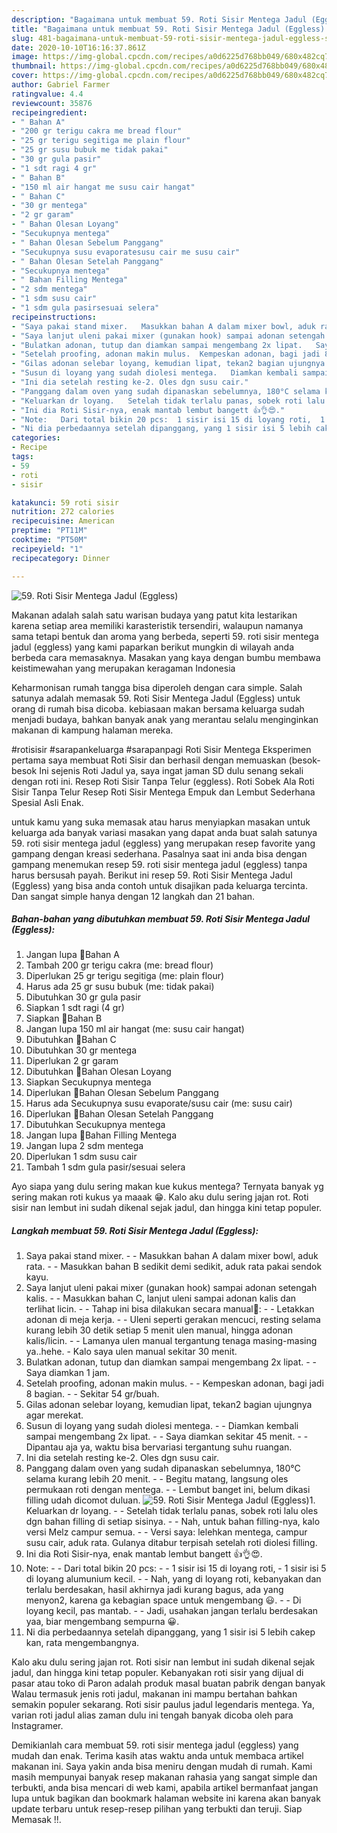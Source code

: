 ```yaml
---
description: "Bagaimana untuk membuat 59. Roti Sisir Mentega Jadul (Eggless) Sempurna"
title: "Bagaimana untuk membuat 59. Roti Sisir Mentega Jadul (Eggless) Sempurna"
slug: 481-bagaimana-untuk-membuat-59-roti-sisir-mentega-jadul-eggless-sempurna
date: 2020-10-10T16:16:37.861Z
image: https://img-global.cpcdn.com/recipes/a0d6225d768bb049/680x482cq70/59-roti-sisir-mentega-jadul-eggless-foto-resep-utama.jpg
thumbnail: https://img-global.cpcdn.com/recipes/a0d6225d768bb049/680x482cq70/59-roti-sisir-mentega-jadul-eggless-foto-resep-utama.jpg
cover: https://img-global.cpcdn.com/recipes/a0d6225d768bb049/680x482cq70/59-roti-sisir-mentega-jadul-eggless-foto-resep-utama.jpg
author: Gabriel Farmer
ratingvalue: 4.4
reviewcount: 35876
recipeingredient:
- " Bahan A"
- "200 gr terigu cakra me bread flour"
- "25 gr terigu segitiga me plain flour"
- "25 gr susu bubuk me tidak pakai"
- "30 gr gula pasir"
- "1 sdt ragi 4 gr"
- " Bahan B"
- "150 ml air hangat me susu cair hangat"
- " Bahan C"
- "30 gr mentega"
- "2 gr garam"
- " Bahan Olesan Loyang"
- "Secukupnya mentega"
- " Bahan Olesan Sebelum Panggang"
- "Secukupnya susu evaporatesusu cair me susu cair"
- " Bahan Olesan Setelah Panggang"
- "Secukupnya mentega"
- " Bahan Filling Mentega"
- "2 sdm mentega"
- "1 sdm susu cair"
- "1 sdm gula pasirsesuai selera"
recipeinstructions:
- "Saya pakai stand mixer.   Masukkan bahan A dalam mixer bowl, aduk rata.   Masukkan bahan B sedikit demi sedikit, aduk rata pakai sendok kayu."
- "Saya lanjut uleni pakai mixer (gunakan hook) sampai adonan setengah kalis.  Masukkan bahan C, lanjut uleni sampai adonan kalis dan terlihat licin.   Tahap ini bisa dilakukan secara manual💪:  Letakkan adonan di meja kerja.  Uleni seperti gerakan mencuci, resting selama kurang lebih 30 detik setiap 5 menit ulen manual, hingga adonan kalis/licin.   Lamanya ulen manual tergantung tenaga masing-masing ya..hehe.  Kalo saya ulen manual sekitar 30 menit."
- "Bulatkan adonan, tutup dan diamkan sampai mengembang 2x lipat.   Saya diamkan 1 jam."
- "Setelah proofing, adonan makin mulus.  Kempeskan adonan, bagi jadi 8 bagian.  Sekitar 54 gr/buah."
- "Gilas adonan selebar loyang, kemudian lipat, tekan2 bagian ujungnya agar merekat."
- "Susun di loyang yang sudah diolesi mentega.   Diamkan kembali sampai mengembang 2x lipat.  Saya diamkan sekitar 45 menit.   Dipantau aja ya, waktu bisa bervariasi tergantung suhu ruangan."
- "Ini dia setelah resting ke-2. Oles dgn susu cair."
- "Panggang dalam oven yang sudah dipanaskan sebelumnya, 180°C selama kurang lebih 20 menit.   Begitu matang, langsung oles permukaan roti dengan mentega.   Lembut banget ini, belum dikasi filling udah dicomot duluan."
- "Keluarkan dr loyang.   Setelah tidak terlalu panas, sobek roti lalu oles dgn bahan filling di setiap sisinya.   Nah, untuk bahan filling-nya, kalo versi Melz campur semua.  Versi saya: lelehkan mentega, campur susu cair, aduk rata. Gulanya ditabur terpisah setelah roti diolesi filling."
- "Ini dia Roti Sisir-nya, enak mantab lembut bangett 👍👌😍."
- "Note:   Dari total bikin 20 pcs:  1 sisir isi 15 di loyang roti,  1 sisir isi 5 di loyang alumunium kecil.   Nah, yang di loyang roti, kebanyakan dan terlalu berdesakan, hasil akhirnya jadi kurang bagus, ada yang menyon2, karena ga kebagian space untuk mengembang 😃.   Di loyang kecil, pas mantab.   Jadi, usahakan jangan terlalu berdesakan yaa, biar mengembang sempurna 😀."
- "Ni dia perbedaannya setelah dipanggang, yang 1 sisir isi 5 lebih cakep kan, rata mengembangnya."
categories:
- Recipe
tags:
- 59
- roti
- sisir

katakunci: 59 roti sisir 
nutrition: 272 calories
recipecuisine: American
preptime: "PT11M"
cooktime: "PT50M"
recipeyield: "1"
recipecategory: Dinner

---
```



![59. Roti Sisir Mentega Jadul (Eggless)](https://img-global.cpcdn.com/recipes/a0d6225d768bb049/680x482cq70/59-roti-sisir-mentega-jadul-eggless-foto-resep-utama.jpg)

Makanan adalah salah satu warisan budaya yang patut kita lestarikan karena setiap area memiliki karasteristik tersendiri, walaupun namanya sama tetapi bentuk dan aroma yang berbeda, seperti 59. roti sisir mentega jadul (eggless) yang kami paparkan berikut mungkin di wilayah anda berbeda cara memasaknya. Masakan yang kaya dengan bumbu membawa keistimewahan yang merupakan keragaman Indonesia

Keharmonisan rumah tangga bisa diperoleh dengan cara simple. Salah satunya adalah memasak 59. Roti Sisir Mentega Jadul (Eggless) untuk orang di rumah bisa dicoba. kebiasaan makan bersama keluarga sudah menjadi budaya, bahkan banyak anak yang merantau selalu menginginkan makanan di kampung halaman mereka.

#rotisisir #sarapankeluarga #sarapanpagi Roti Sisir Mentega Eksperimen pertama saya membuat Roti Sisir dan berhasil dengan memuaskan (besok-besok Ini sejenis Roti Jadul ya, saya ingat jaman SD dulu senang sekali dengan roti ini. Resep Roti Sisir Tanpa Telur (eggless). Roti Sobek Ala Roti Sisir Tanpa Telur Resep Roti Sisir Mentega Empuk dan Lembut Sederhana Spesial Asli Enak.

untuk kamu yang suka memasak atau harus menyiapkan masakan untuk keluarga ada banyak variasi masakan yang dapat anda buat salah satunya 59. roti sisir mentega jadul (eggless) yang merupakan resep favorite yang gampang dengan kreasi sederhana. Pasalnya saat ini anda bisa dengan gampang menemukan resep 59. roti sisir mentega jadul (eggless) tanpa harus bersusah payah.
Berikut ini resep 59. Roti Sisir Mentega Jadul (Eggless) yang bisa anda contoh untuk disajikan pada keluarga tercinta. Dan sangat simple hanya dengan 12 langkah dan 21 bahan.


<!--inarticleads1-->

##### Bahan-bahan yang dibutuhkan membuat 59. Roti Sisir Mentega Jadul (Eggless):

1. Jangan lupa  🌾Bahan A
1. Tambah 200 gr terigu cakra (me: bread flour)
1. Diperlukan 25 gr terigu segitiga (me: plain flour)
1. Harus ada 25 gr susu bubuk (me: tidak pakai)
1. Dibutuhkan 30 gr gula pasir
1. Siapkan 1 sdt ragi (4 gr)
1. Siapkan  🌾Bahan B
1. Jangan lupa 150 ml air hangat (me: susu cair hangat)
1. Dibutuhkan  🌾Bahan C
1. Dibutuhkan 30 gr mentega
1. Diperlukan 2 gr garam
1. Dibutuhkan  🌾Bahan Olesan Loyang
1. Siapkan Secukupnya mentega
1. Diperlukan  🌾Bahan Olesan Sebelum Panggang
1. Harus ada Secukupnya susu evaporate/susu cair (me: susu cair)
1. Diperlukan  🌾Bahan Olesan Setelah Panggang
1. Dibutuhkan Secukupnya mentega
1. Jangan lupa  🌾Bahan Filling Mentega
1. Jangan lupa 2 sdm mentega
1. Diperlukan 1 sdm susu cair
1. Tambah 1 sdm gula pasir/sesuai selera


Ayo siapa yang dulu sering makan kue kukus mentega? Ternyata banyak yg sering makan roti kukus ya maaak 😁. Kalo aku dulu sering jajan rot. Roti sisir nan lembut ini sudah dikenal sejak jadul, dan hingga kini tetap populer. 

<!--inarticleads2-->

##### Langkah membuat  59. Roti Sisir Mentega Jadul (Eggless):

1. Saya pakai stand mixer.  -  - Masukkan bahan A dalam mixer bowl, aduk rata.  -  - Masukkan bahan B sedikit demi sedikit, aduk rata pakai sendok kayu.
1. Saya lanjut uleni pakai mixer (gunakan hook) sampai adonan setengah kalis. -  - Masukkan bahan C, lanjut uleni sampai adonan kalis dan terlihat licin.  -  - Tahap ini bisa dilakukan secara manual💪: -  - Letakkan adonan di meja kerja. -  - Uleni seperti gerakan mencuci, resting selama kurang lebih 30 detik setiap 5 menit ulen manual, hingga adonan kalis/licin.  -  - Lamanya ulen manual tergantung tenaga masing-masing ya..hehe.  - Kalo saya ulen manual sekitar 30 menit.
1. Bulatkan adonan, tutup dan diamkan sampai mengembang 2x lipat.  -  - Saya diamkan 1 jam.
1. Setelah proofing, adonan makin mulus. -  - Kempeskan adonan, bagi jadi 8 bagian. -  - Sekitar 54 gr/buah.
1. Gilas adonan selebar loyang, kemudian lipat, tekan2 bagian ujungnya agar merekat.
1. Susun di loyang yang sudah diolesi mentega.  -  - Diamkan kembali sampai mengembang 2x lipat. -  - Saya diamkan sekitar 45 menit.  -  - Dipantau aja ya, waktu bisa bervariasi tergantung suhu ruangan.
1. Ini dia setelah resting ke-2. Oles dgn susu cair.
1. Panggang dalam oven yang sudah dipanaskan sebelumnya, 180°C selama kurang lebih 20 menit.  -  - Begitu matang, langsung oles permukaan roti dengan mentega.  -  - Lembut banget ini, belum dikasi filling udah dicomot duluan.
<img src="//assets-global.cpcdn.com/assets/icons/button_play-2c75c40dde080a61004c1f40b05d8f140eaff45d7e9e6481dc71c63d2e7c4909.png" alt="59. Roti Sisir Mentega Jadul (Eggless)">1. Keluarkan dr loyang.  -  - Setelah tidak terlalu panas, sobek roti lalu oles dgn bahan filling di setiap sisinya.  -  - Nah, untuk bahan filling-nya, kalo versi Melz campur semua. -  - Versi saya: lelehkan mentega, campur susu cair, aduk rata. Gulanya ditabur terpisah setelah roti diolesi filling.
1. Ini dia Roti Sisir-nya, enak mantab lembut bangett 👍👌😍.
1. Note:  -  - Dari total bikin 20 pcs: -  - 1 sisir isi 15 di loyang roti,  - 1 sisir isi 5 di loyang alumunium kecil.  -  - Nah, yang di loyang roti, kebanyakan dan terlalu berdesakan, hasil akhirnya jadi kurang bagus, ada yang menyon2, karena ga kebagian space untuk mengembang 😃.  -  - Di loyang kecil, pas mantab.  -  - Jadi, usahakan jangan terlalu berdesakan yaa, biar mengembang sempurna 😀.
1. Ni dia perbedaannya setelah dipanggang, yang 1 sisir isi 5 lebih cakep kan, rata mengembangnya.


Kalo aku dulu sering jajan rot. Roti sisir nan lembut ini sudah dikenal sejak jadul, dan hingga kini tetap populer. Kebanyakan roti sisir yang dijual di pasar atau toko di Paron adalah produk masal buatan pabrik dengan banyak Walau termasuk jenis roti jadul, makanan ini mampu bertahan bahkan semakin populer sekarang. Roti sisir paulus jadul legendaris mentega. Ya, varian roti jadul alias zaman dulu ini tengah banyak dicoba oleh para Instagramer. 

Demikianlah cara membuat 59. roti sisir mentega jadul (eggless) yang mudah dan enak. Terima kasih atas waktu anda untuk membaca artikel makanan ini. Saya yakin anda bisa meniru dengan mudah di rumah. Kami masih mempunyai banyak resep makanan rahasia yang sangat simple dan terbukti, anda bisa mencari di web kami, apabila artikel bermanfaat jangan lupa untuk bagikan dan bookmark halaman website ini karena akan banyak update terbaru untuk resep-resep pilihan yang terbukti dan teruji. Siap Memasak !!. 
